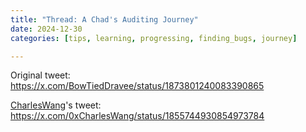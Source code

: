 ```yaml
---
title: "Thread: A Chad's Auditing Journey"
date: 2024-12-30
categories: [tips, learning, progressing, finding_bugs, journey]

---
```


Original tweet: https://x.com/BowTiedDravee/status/1873801240083390865

[CharlesWang](https://x.com/0xCharlesWang)'s tweet: https://x.com/0xCharlesWang/status/1855744930854973784
